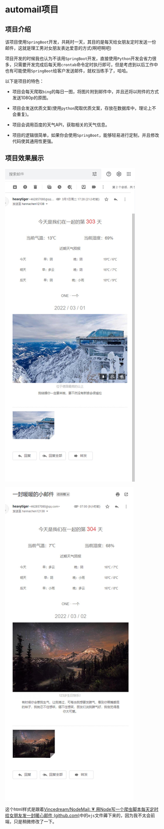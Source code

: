 # automail项目

## 项目介绍

该项目使用`SpringBoot`开发，共耗时一天，其目的是每天给女朋友定时发送一份邮件，这就是理工男对女朋友表达爱意的方式(啊吧啊吧)

项目开发的时候我也认为不该用`SpringBoot`开发，直接使用`Python`开发会省力很多，只需要开发完成后每天用`crontab`命令定时执行即可，但是考虑到以后工作中也有可能使用`SpringBoot`给客户发送邮件，就权当练手了，哈哈。

以下是项目的特色：

* 项目会每天爬取`bing`的每日一图，将图片附到邮件中，并且还将以附件的方式发送1080p的原图。

* 项目会发送优质文案(使用`python`爬取优质文案，存放在数据库中，理论上不会重复)。
* 项目会调用百度的天气API，获取相关的天气信息。
* 项目的逻辑很简单，如果你会使用`SpringBoot`，能够轻易进行定制，并且修改代码使其通用性更强。

## 项目效果展示

![image-20220302150535756](images/2022-03-02_150741.jpg)

![image-20220302150535756](images/2022-03-02_150918.jpg)

这个html样式是跟着[Vincedream/NodeMail: 💗 用Node写一个爬虫脚本每天定时给女朋友发一封暖心邮件 (github.com)](https://github.com/Vincedream/NodeMail)中的`ejs`文件薅下来的，因为我不太会前端，只是稍微修改了一下。


